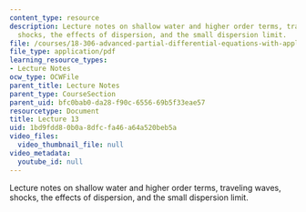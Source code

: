 ```yaml
---
content_type: resource
description: Lecture notes on shallow water and higher order terms, traveling waves,
  shocks, the effects of dispersion, and the small dispersion limit.
file: /courses/18-306-advanced-partial-differential-equations-with-applications-fall-2009/1bd9fdd80b0a8dfcfa46a64a520beb5a_MIT18_306f09_lec13.pdf
file_type: application/pdf
learning_resource_types:
- Lecture Notes
ocw_type: OCWFile
parent_title: Lecture Notes
parent_type: CourseSection
parent_uid: bfc0bab0-da28-f90c-6556-69b5f33eae57
resourcetype: Document
title: Lecture 13
uid: 1bd9fdd8-0b0a-8dfc-fa46-a64a520beb5a
video_files:
  video_thumbnail_file: null
video_metadata:
  youtube_id: null
---
```

Lecture notes on shallow water and higher order terms, traveling waves, shocks, the effects of dispersion, and the small dispersion limit.


